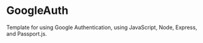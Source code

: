 # GoogleAuth
Template for using Google Authentication, using JavaScript, Node, Express, and Passport.js.
